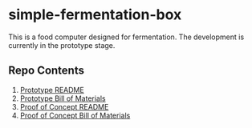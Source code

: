 # simple-fermentation-box
This is a food computer designed for fermentation. The development is currently
in the prototype stage.

## Repo Contents
1. [Prototype README](prototype_readme.md)
2. [Prototype Bill of Materials](bill_of_materials.csv)
3. [Proof of Concept README](proof_of_concept_readme.md)
4. [Proof of Concept Bill of Materials](proof_of_concept_bom.csv)
